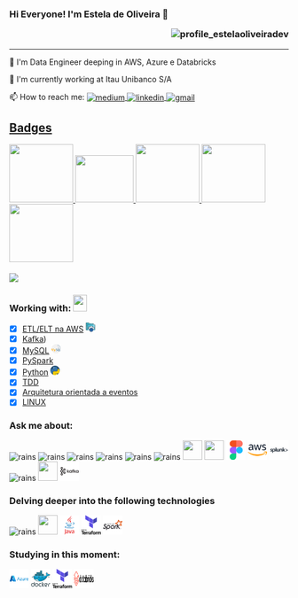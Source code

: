 ﻿### Hi Everyone! I'm Estela de Oliveira 🖖 <p align="right"> <img src="https://komarev.com/ghpvc/?username=estelaoliveiradev&label=Profile%20views&color=0e75b6&style=flat" alt="profile_estelaoliveiradev" /> </p>
---

<p>🔭 I'm  Data Engineer deeping in AWS, Azure e Databricks</p>
<p>💼 I'm currently working at Itau Unibanco S/A </p>
<p>📫 How to reach me:
    </a>
  <a href="https://medium.com/@violaum2015" target="_blank" rel="noopener noreferrer">
  <img align="center" height="22" alt="medium" src="https://img.shields.io/badge/medium-000000?logo=medium"/>
  
  </a>
  <a href="https://www.linkedin.com/in/estela-oliveira-989628104/" target="_blank" rel="noopener noreferrer">
   <img align="center" height="22" alt="linkedin" src="https://img.shields.io/badge/Estela&nbsp;Oliveira-0077B5?style=for-the-badge&logo=linkedin&logoColor=white"/>
  </a>
  <a href="mailto: violaum2015@gmail.com" target="_blank" rel="noopener noreferrer">
    <img align="center" height="22" alt="gmail" src="https://img.shields.io/badge/estela.oliveira.cont@gmail.com-D14836?style=for-the-badge&logo=gmail&logoColor=white"/>

</p>

## Badges
 <p float="left">
 </a>
 <a href="https://www.credly.com/badges/0d95a107-8021-460f-a11a-a28cdc5cec92/public_url" target="_blank">
 <img src="https://images.credly.com/size/340x340/images/00634f82-b07f-4bbd-a6bb-53de397fc3a6/image.png" width=115 height=105> 
  <a href="https://www.credly.com/badges/22739c64-5367-49b8-9529-bb30a1697648/linked_in?t=sf2sp0" target="_blank">
 <img src="https://images.credly.com/size/340x340/images/1253a20d-203c-4077-a7c8-7289af825486/image.png" width=105 height=85> 
 </a>
  </a>
 <a href="https://www.credly.com/badges/db28c10b-1dab-43a8-82e4-afe481df14f7/public_url" target="_blank">
 <img src="https://images.credly.com/size/110x110/images/3bb81f31-b826-4462-8758-d25d2d43083c/image.png" width=115 height=105> 
 </a>
   </a>
 <a href="https://www.credly.com/earner/earned/badge/88ada590-5cf5-4a89-9bbf-17051c8854ab" target="_blank">
 <img src="https://images.credly.com/size/340x340/images/27224c08-f61c-4d82-b929-325f96af326a/image.png" width=115 height=105> 
 </a>
 </a>
 <a href="https://www.credly.com/badges/8d0b73c4-38ca-4a07-86a5-3f832cd3cc88" target="_blank">
 <img src="https://images.credly.com/size/340x340/images/57cd0782-e05d-40f6-ac99-139e8727b945/image.png" width=115 height=105> 
 </a>


 </p>
 
 <a href="https://github.com/anuraghazra/github-readme-stats"><img align="center" src="https://github-readme-stats.vercel.app/api/top-langs/?username=estelaoliveiradev&layout=compact&theme=highcontrast&hide_border=true" /></a> 

### Working with: <img src = "https://github.com/ste2021/images-icons/blob/master/programmer.svg" width=25 height=30 />
- [x] [ETL/ELT na AWS](https://aws.amazon.com/pt/)  <img src = "https://github.com/ste2021/images-icons/blob/master/pasta-cloud.png" width=17 height=17 />
- [x] [Kafka](https://kafka.apache.org/))
- [x] [MySQL](https://www.w3schools.com/sql/)  <img src = "https://github.com/ste2021/images-icons/blob/master/mysql.png" width=17 height=17 />
- [x] [PySpark](https://spark.apache.org/docs/latest/api/python/index.html) 
- [x] [Python](https://www.python.org/)  <img src = "https://github.com/ste2021/images-icons/blob/master/pitao.png" width=17 height=17 />
- [x] [TDD](https://engsoftmoderna.info/artigos/ddd.html#:~:text=Os%20princ%C3%ADpios%20defendidos%20por%20DDD,neg%C3%B3cio%20que%20ele%20pretende%20resolver.)
- [x] [Arquitetura orientada a eventos](https://aws.amazon.com/pt/what-is/eda/)
- [x] [LINUX](https://www.linux.org/pages/download/)
      
### Ask me about:
<p float="left">
<img src="https://cdn.jsdelivr.net/gh/devicons/devicon/icons/python/python-original.svg" alt="rains" style="max-width:100%;" width=35 height=35 />
<img src="https://cdn.jsdelivr.net/gh/devicons/devicon/icons/mysql/mysql-original.svg" alt="rains" style="max-width:100%;" width=35 height=35 />
<img src="https://cdn.jsdelivr.net/gh/devicons/devicon/icons/javascript/javascript-original.svg" alt="rains" style="max-width:100%;" width=35 height=35 />
<img src="https://cdn.jsdelivr.net/gh/devicons/devicon/icons/html5/html5-original.svg" alt="rains" style="max-width:100%;" width=35 height=35 />
<img src="https://cdn.jsdelivr.net/gh/devicons/devicon/icons/css3/css3-original.svg" alt="rains" style="max-width:100%;" width=35 height=35 />
<img src="https://cdn.jsdelivr.net/gh/devicons/devicon/icons/bootstrap/bootstrap-original.svg" alt="rains" style="max-width:100%;" width=35 height=35 />
<img src="https://cdn.jsdelivr.net/gh/devicons/devicon/icons/jupyter/jupyter-original-wordmark.svg" width=35 height=35 />
<img src="https://cdn.jsdelivr.net/gh/devicons/devicon/icons/markdown/markdown-original.svg" width=35 height=35/>
<img src="https://github.com/devicons/devicon/blob/master/icons/figma/figma-original.svg" width=35 height=35/>
<img src="https://github.com/devicons/devicon/blob/master/icons/amazonwebservices/amazonwebservices-original-wordmark.svg" width=35 height =35/>
  <img src="https://github.com/devicons/devicon/blob/master/icons/splunk/splunk-original-wordmark.svg" width=35 height=35 />
 <img src="https://cdn.jsdelivr.net/gh/devicons/devicon/icons/numpy/numpy-original.svg" alt="rains" style="max-width:100%;" width=35 height=35 />
<img src="https://cdn.jsdelivr.net/gh/devicons/devicon/icons/pandas/pandas-original-wordmark.svg" width=35 height=35 />
<img src="https://github.com/devicons/devicon/blob/master/icons/apachekafka/apachekafka-original-wordmark.svg" width=35 height=35 />
</p>


### Delving deeper into the following technologies
<p float="left">
<img src="https://cdn.jsdelivr.net/gh/devicons/devicon/icons/django/django-plain.svg" alt="rains" style="max-width:100%;" width=35 height=35/>
<img src="https://cdn.jsdelivr.net/gh/devicons/devicon/icons/google/google-original.svg" width=35 height=35/>

 <img src="https://github.com/devicons/devicon/blob/master/icons/java/java-original-wordmark.svg" width=35 height=35 />

  <img src="https://github.com/devicons/devicon/blob/master/icons/terraform/terraform-original-wordmark.svg" width=35 height=35 />
   <img src="https://github.com/devicons/devicon/blob/master/icons/apachespark/apachespark-original-wordmark.svg" width=35 height=35 />

 <p float="left">


<!-- ESTUDANDO NESSE MOMENTO -->
### Studying in this moment:

<p float="left">
 <img src="https://github.com/devicons/devicon/blob/master/icons/azure/azure-original-wordmark.svg" width=35 height=35 />
 <img src="https://github.com/devicons/devicon/blob/master/icons/docker/docker-original-wordmark.svg" width=35 height=35 />
 <img src="https://github.com/devicons/devicon/blob/master/icons/terraform/terraform-original-wordmark.svg" width=35 height=35 />
    <img src="https://github.com/jupyter/jupyter.github.io/blob/main/assets/logos/databricks.svg" width=35 height=35 />
</p>




